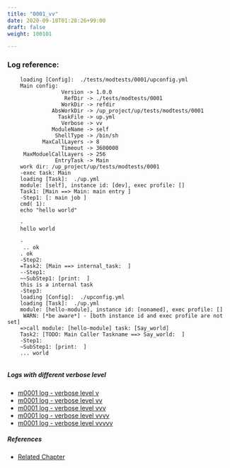 ```yaml
---
title: "0001_vv"
date: 2020-09-18T01:28:26+99:00
draft: false
weight: 100101

---
```


### Log reference: <no value>

```
    loading [Config]:  ./tests/modtests/0001/upconfig.yml
    Main config:
                 Version -> 1.0.0
                  RefDir -> ./tests/modtests/0001
                 WorkDir -> refdir
              AbsWorkDir -> /up_project/up/tests/modtests/0001
                TaskFile -> up.yml
                 Verbose -> vv
              ModuleName -> self
               ShellType -> /bin/sh
           MaxCallLayers -> 8
                 Timeout -> 3600000
     MaxModuelCallLayers -> 256
               EntryTask -> Main
    work dir: /up_project/up/tests/modtests/0001
    -exec task: Main
    loading [Task]:  ./up.yml
    module: [self], instance id: [dev], exec profile: []
    Task1: [Main ==> Main: main entry ]
    -Step1: [: main job ]
    cmd( 1):
    echo "hello world"
    
    -
    hello world
    
    -
     .. ok
    . ok
    -Step2:
    =Task2: [Main ==> internal_task:  ]
    --Step1:
    ~~SubStep1: [print:  ]
    this is a internal task
    -Step3:
    loading [Config]:  ./upconfig.yml
    loading [Task]:  ./up.yml
    module: [hello-module], instance id: [nonamed], exec profile: []
     WARN: [*be aware*] - [both instance id and exec profile are not set]
    =>call module: [hello-module] task: [Say_world]
    Task2: [TODO: Main Caller Taskname ==> Say_world:  ]
    -Step1:
    ~SubStep1: [print:  ]
    ... world
    
```

##### Logs with different verbose level
* [m0001 log - verbose level v](../../logs/m0001_v)
* [m0001 log - verbose level vv](../../logs/m0001_vv)
* [m0001 log - verbose level vvv](../../logs/m0001_vvv)
* [m0001 log - verbose level vvvv](../../logs/m0001_vvvv)
* [m0001 log - verbose level vvvvv](../../logs/m0001_vvvvv)

##### References
* [Related Chapter](../../module/0001)
